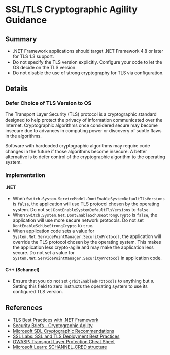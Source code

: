 # SSL/TLS Cryptographic Agility Guidance

## Summary

* .NET Framework applications should target .NET Framework 4.8 or later for TLS 1.3 support.
* Do not specify the TLS version explicitly. Configure your code to let the OS decide on the TLS version.
* Do not disable the use of strong cryptography for TLS via configuration.

## Details

### Defer Choice of TLS Version to OS

The Transport Layer Security (TLS) protocol is a cryptographic standard designed to help protect the privacy of information communicated over the Internet. Cryptographic algorithms once considered secure may become insecure due to advances in computing power or discovery of subtle flaws in the algorithms.

Software with hardcoded cryptographic algorithms may require code changes in the future if those algorithms become insecure. A better alternative is to defer control of the cryptographic algorithm to the operating system.

### Implementation

#### .NET

* When `Switch.System.ServiceModel.DontEnableSystemDefaultTlsVersions` is `false`, the application will use TLS protocol chosen by the operating system. Do not set `DontEnableSystemDefaultTlsVersions` to `false`.
* When `Switch.System.Net.DontEnableSchUseStrongCrypto` is `false`, the application will use more secure network protocols. Do not set `DontEnableSchUseStrongCrypto` to `true`.
* When application code sets a value for `System.Net.ServicePointManager.SecurityProtocol`, the application will override the TLS protocol chosen by the operating system. This makes the application less crypto-agile and may make the application less secure. Do not set a value for `System.Net.ServicePointManager.SecurityProtocol` in application code.

#### C++ (Schannel)

* Ensure that you do not set `grbitEnabledProtocols` to anything but `0`. Setting this field to zero instructs the operating system to use its configured TLS version.

## References

* [TLS Best Practices with .NET Framework](https://learn.microsoft.com/en-us/dotnet/framework/network-programming/tls)
* [Security Briefs - Cryptographic Agility](https://learn.microsoft.com/en-us/archive/msdn-magazine/2009/august/cryptographic-agility)
* [Microsoft SDL Cryptographic Recommendations](http://download.microsoft.com/download/6/3/A/63AFA3DF-BB84-4B38-8704-B27605B99DA7/Microsoft%20SDL%20Cryptographic%20Recommendations.pdf)
* [SSL Labs: SSL and TLS Deployment Best Practices](https://github.com/ssllabs/research/wiki/SSL-and-TLS-Deployment-Best-Practices)
* [OWASP: Transport Layer Protection Cheat Sheet](https://cheatsheetseries.owasp.org/cheatsheets/Transport_Layer_Security_Cheat_Sheet.html)
* [Microsoft Learn: SCHANNEL_CRED structure](https://learn.microsoft.com/en-us/windows/win32/api/schannel/ns-schannel-schannel_cred)
